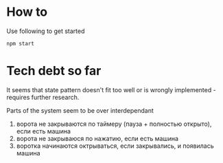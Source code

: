 # How to

Use following to get started

```
npm start
```

# Tech debt so far

It seems that state pattern doesn't fit too well or is wrongly implemented - requires further research.

Parts of the system seem to be over interdependant

1. ворота не закрываются по таймеру (пауза + полностью открыто), если есть машина
2. ворота не закрываюся по нажатию, если есть машина
3. воротка начинаются октрываться, если закрывались, и появилась машина
